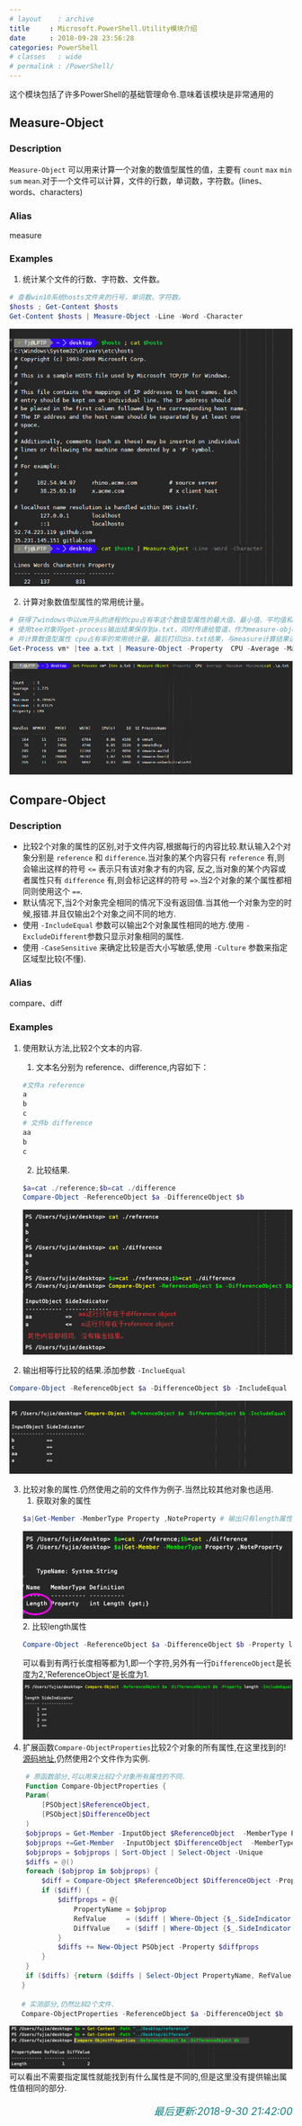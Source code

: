 ```yaml
---
# layout    : archive
title     : Microsoft.PowerShell.Utility模块介绍
date      : 2018-09-28 23:56:28
categories: PowerShell
# classes   : wide
# permalink : /PowerShell/
---
```

这个模块包括了许多PowerShell的基础管理命令.意味着该模块是非常通用的

## Measure-Object
### Description
`Measure-Object` 可以用来计算一个对象的数值型属性的值，主要有 `count` `max` `min` `sum`
`mean`.对于一个文件可以计算，文件的行数，单词数，字符数。(lines、words、characters)
### Alias
measure
### Examples

1. 统计某个文件的行数、字符数、文件数。
```powershell
# 查看win10系统hosts文件夹的行号，单词数，字符数。
$hosts ; Get-Content $hosts
Get-Content $hosts | Measure-Object -Line -Word -Character
```
![hosts](../assets/images/ps_measure02.jpg)

2. 计算对象数值型属性的常用统计量。
```powershell
# 获得了windows中以vm开头的进程的cpu占有率这个数值型属性的最大值、最小值、平均值和数量特征。
# 使用tee对象将get-process输出结果保存到a.txt，同时传递给管道，作为measure-object输入，
# 并计算数值型属性 cpu占有率的常用统计量。最后打印出a.txt结果，与measure计算结果进行比较来验证命令的准确性。
Get-Process vm* |tee a.txt | Measure-Object -Property  CPU -Average -Maximum -Minimum;Get-Content .\a.txt
```
![get-process](../assets/images/ps_measure01.jpg)

## Compare-Object
### Description
  + 比较2个对象的属性的区别,对于文件内容,根据每行的内容比较.默认输入2个对象分别是 `reference`
和 `difference`.当对象的某个内容只有 `reference` 有,则会输出这样的符号 `<=` 表示只有该对象才有的内容,
反之,当对象的某个内容或者属性只有 `difference` 有,则会标记这样的符号 `=>`.当2个对象的某个属性都相同则使用这个 `==`.
  + 默认情况下,当2个对象完全相同的情况下没有返回值.当其他一个对象为空的时候,报错.并且仅输出2个对象之间不同的地方.
  + 使用 `-IncludeEqual` 参数可以输出2个对象属性相同的地方.使用 `-ExcludeDifferent`参数只显示对象相同的属性.
  + 使用 `-CaseSensitive` 来确定比较是否大小写敏感,使用 `-Culture` 参数来指定区域型比较(不懂).

### Alias
compare、diff

### Examples
1. 使用默认方法,比较2个文本的内容.
    1. 文本名分别为 reference、difference,内容如下：
    ```Python
    #文件a reference
    a
    b
    c
    # 文件b difference
    aa
    b
    c
    ```
    2. 比较结果.
    ```powershell
    $a=cat ./reference;$b=cat ./difference
    Compare-Object -ReferenceObject $a -DifferenceObject $b
    ```
    ![compare-object](../assets/images/ps_compare01.png)

2. 输出相等行比较的结果.添加参数 `-InclueEqual`
```powershell
Compare-Object -ReferenceObject $a -DifferenceObject $b -IncludeEqual
```
![inclued-equal](../assets/images/ps_compare02.png)

3. 比较对象的属性.仍然使用之前的文件作为例子.当然比较其他对象也适用.
    1. 获取对象的属性
    ```powershell
    $a|Get-Member -MemberType Property ,NoteProperty # 输出只有length属性
    ```
    ![get-property](../assets/images/ps_compare03.png "get-property")
    2. 比较length属性
    ```powershell
    Compare-Object -ReferenceObject $a -DifferenceObject $b -Property length -IncludeEqual
    ```
    可以看到有两行长度相等都为1,即一个字符,另外有一行`DifferenceObject`是长度为2,'ReferenceObject'是长度为1.
    ![compare-property](../assets/images/ps_compare04.png "get-property")
4. 扩展函数`Compare-ObjectProperties`比较2个对象的所有属性,在这里找到的! [源码地址](https://blogs.technet.microsoft.com/janesays/2017/04/25/compare-all-properties-of-two-objects-in-windows-powershell/),仍然使用2个文件作为实例.
```powershell
    # 原函数部分,可以用来比较2个对象所有属性的不同.
    Function Compare-ObjectProperties {
    Param(
        [PSObject]$ReferenceObject,
        [PSObject]$DifferenceObject
    )
    $objprops = Get-Member -InputObject $ReferenceObject  -MemberType Property, NoteProperty| ForEach-Object Name
    $objprops +=Get-Member  -InputObject $DifferenceObject  -MemberType Property, NoteProperty | ForEach-Object Name
    $objprops = $objprops | Sort-Object | Select-Object -Unique
    $diffs = @()
    foreach ($objprop in $objprops) {
        $diff = Compare-Object $ReferenceObject $DifferenceObject -Property $objprop
        if ($diff) {
            $diffprops = @{
                PropertyName = $objprop
                RefValue     = ($diff | Where-Object {$_.SideIndicator -eq '<='} | ForEach-Object $($objprop))
                DiffValue    = ($diff | Where-Object {$_.SideIndicator -eq '=>'} | ForEach-Object $($objprop))
            }
            $diffs += New-Object PSObject -Property $diffprops
        }
    }
    if ($diffs) {return ($diffs | Select-Object PropertyName, RefValue, DiffValue)}
   }

   # 实测部分,仍然比较2个文件.
   Compare-ObjectProperties -ReferenceObject $a -DifferenceObject $b
```
![比较所有属性](../assets/images/ps_compare05.png)
可以看出不需要指定属性就能找到有什么属性是不同的,但是这里没有提供输出属性值相同的部分.

<p class="recent_update" style="text-align: right;color: #108080;font-style: italic;font-size: large;">最后更新:2018-9-30 21:42:00</p>





